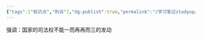 ```yaml
---
{"tags":["知识点","刑诉"],"dg-publish":true,"permalink":"/学习笔记studyup/刑事诉讼法/禁止双重危险/","dgPassFrontmatter":true,"created":"2024-11-10T20:20:16.600+08:00","updated":"2024-11-10T20:20:25.541+08:00"}
---
```


强调：国家的司法权不能一而再再而三的发动